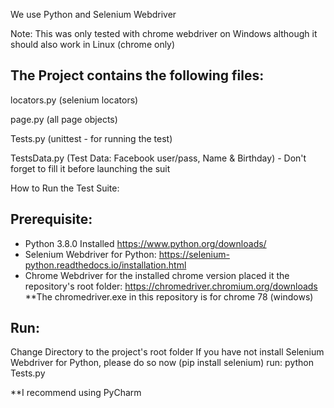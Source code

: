 We use Python and Selenium Webdriver

Note: This was only tested with chrome webdriver on Windows although it should also work in Linux (chrome only)

The Project contains the following files:
----------------------------------------
locators.py (selenium locators)

page.py (all page objects)

Tests.py (unittest - for running the test)

TestsData.py (Test Data: Facebook user/pass, Name & Birthday) - Don't forget to fill it before launching the suit

How to Run the Test Suite:

Prerequisite:
-------------
* Python 3.8.0 Installed https://www.python.org/downloads/
* Selenium Webdriver for Python: https://selenium-python.readthedocs.io/installation.html
* Chrome Webdriver for the installed chrome version placed it the repository's root folder: https://chromedriver.chromium.org/downloads
  **The chromedriver.exe in this repository is for chrome 78 (windows)


Run:
---
Change Directory to the project's root folder
If you have not install Selenium Webdriver for Python, please do so now (pip install selenium)
run: python Tests.py

**I recommend using PyCharm


